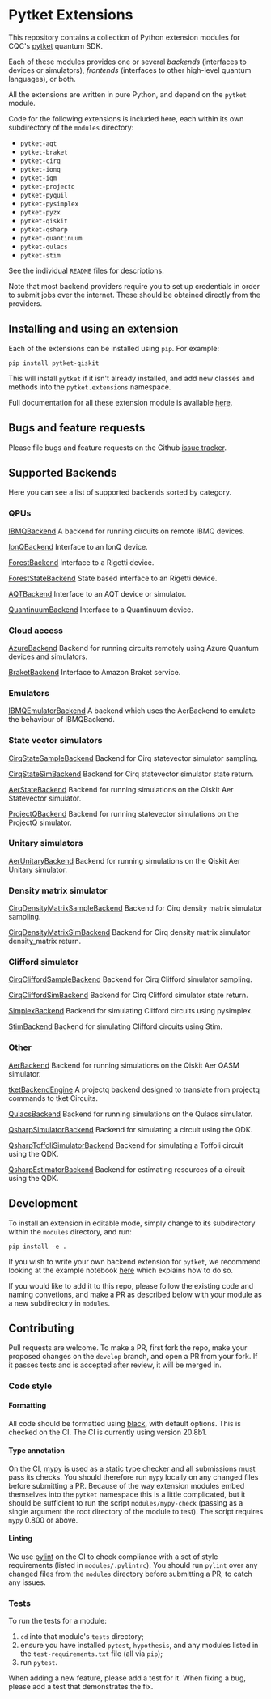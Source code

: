 # Pytket Extensions

This repository contains a collection of Python extension modules for CQC's
[pytket](https://cqcl.github.io/tket/pytket/api/index.html) quantum SDK.

Each of these modules provides one or several _backends_ (interfaces to devices
or simulators), _frontends_ (interfaces to other high-level quantum languages),
or both.

All the extensions are written in pure Python, and depend on the `pytket`
module.

Code for the following extensions is included here, each within its own
subdirectory of the `modules` directory:

* `pytket-aqt`
* `pytket-braket`
* `pytket-cirq`
* `pytket-ionq`
* `pytket-iqm`
* `pytket-projectq`
* `pytket-pyquil`
* `pytket-pysimplex`
* `pytket-pyzx`
* `pytket-qiskit`
* `pytket-qsharp`
* `pytket-quantinuum`
* `pytket-qulacs`
* `pytket-stim`

See the individual `README` files for descriptions.

Note that most backend providers require you to set up credentials in order to
submit jobs over the internet. These should be obtained directly from the
providers.

## Installing and using an extension

Each of the extensions can be installed using `pip`. For example:

```shell
pip install pytket-qiskit
```

This will install `pytket` if it isn't already installed, and add new classes
and methods into the `pytket.extensions` namespace.

Full documentation for all these extension module is available
[here](https://cqcl.github.io/pytket-extensions/api/index.html).

## Bugs and feature requests

Please file bugs and feature requests on the Github
[issue tracker](https://github.com/CQCL/pytket-extensions/issues).

## Supported Backends

Here you can see a list of supported backends sorted by category.

### QPUs

[IBMQBackend](https://cqcl.github.io/pytket-extensions/api/qiskit/api.html#pytket.extensions.qiskit.IBMQBackend)
A backend for running circuits on remote IBMQ devices.

[IonQBackend](https://cqcl.github.io/pytket-extensions/api/ionq/api.html#pytket.extensions.ionq.IonQBackend)
Interface to an IonQ device.

[ForestBackend](https://cqcl.github.io/pytket-extensions/api/pyquil/api.html#pytket.extensions.pyquil.ForestBackend)
Interface to a Rigetti device.

[ForestStateBackend](https://cqcl.github.io/pytket-extensions/api/pyquil/api.html#pytket.extensions.pyquil.ForestStateBackend)
State based interface to an Rigetti device.

[AQTBackend](https://cqcl.github.io/pytket-extensions/api/aqt/api.html#pytket.extensions.aqt.AQTBackend)
Interface to an AQT device or simulator.

[QuantinuumBackend](https://cqcl.github.io/pytket-extensions/api/quantinuum/api.html#pytket.extensions.quantinuum.QuantinuumBackend)
Interface to a Quantinuum device.

### Cloud access

[AzureBackend](https://cqcl.github.io/pytket-extensions/api/qsharp/api.html#pytket.extensions.qsharp.AzureBackend)
Backend for running circuits remotely using Azure Quantum devices and simulators.

[BraketBackend](https://cqcl.github.io/pytket-extensions/api/braket/api.html#pytket.extensions.braket.BraketBackend)
Interface to Amazon Braket service.

### Emulators

[IBMQEmulatorBackend](https://cqcl.github.io/pytket-extensions/api/qiskit/api.html#pytket.extensions.qiskit.IBMQEmulatorBackend)
A backend which uses the AerBackend to emulate the behaviour of IBMQBackend.

### State vector simulators

[CirqStateSampleBackend](https://cqcl.github.io/pytket-extensions/api/cirq/api.html#pytket.extensions.cirq.CirqStateSampleBackend)
Backend for Cirq statevector simulator sampling.

[CirqStateSimBackend](https://cqcl.github.io/pytket-extensions/api/cirq/api.html#pytket.extensions.cirq.CirqStateSimBackend)
Backend for Cirq statevector simulator state return.

[AerStateBackend](https://cqcl.github.io/pytket-extensions/api/qiskit/api.html#pytket.extensions.qiskit.AerStateBackend)
Backend for running simulations on the Qiskit Aer Statevector simulator.

[ProjectQBackend](https://cqcl.github.io/pytket-extensions/api/projectq/api.html#pytket.extensions.projectq.ProjectQBackend)
Backend for running statevector simulations on the ProjectQ simulator.

### Unitary simulators

[AerUnitaryBackend](https://cqcl.github.io/pytket-extensions/api/qiskit/api.html#pytket.extensions.qiskit.AerUnitaryBackend)
Backend for running simulations on the Qiskit Aer Unitary simulator.

### Density matrix simulator

[CirqDensityMatrixSampleBackend](https://cqcl.github.io/pytket-extensions/api/cirq/api.html#pytket.extensions.cirq.CirqDensityMatrixSampleBackend)
Backend for Cirq density matrix simulator sampling.

[CirqDensityMatrixSimBackend](https://cqcl.github.io/pytket-extensions/api/cirq/api.html#pytket.extensions.cirq.CirqDensityMatrixSimBackend)
Backend for Cirq density matrix simulator density_matrix return.

### Clifford simulator

[CirqCliffordSampleBackend](https://cqcl.github.io/pytket-extensions/api/cirq/api.html#pytket.extensions.cirq.CirqCliffordSampleBackend)
Backend for Cirq Clifford simulator sampling.

[CirqCliffordSimBackend](https://cqcl.github.io/pytket-extensions/api/cirq/api.html#pytket.extensions.cirq.CirqCliffordSimBackend)
Backend for Cirq Clifford simulator state return.

[SimplexBackend](https://cqcl.github.io/pytket-extensions/api/pysimplex/api.html#pytket.extensions.pysimplex.SimplexBackend)
Backend for simulating Clifford circuits using pysimplex.

[StimBackend](https://cqcl.github.io/pytket-extensions/api/stim/api.html#pytket.extensions.stim.StimBackend)
Backend for simulating Clifford circuits using Stim.

### Other

[AerBackend](https://cqcl.github.io/pytket-extensions/api/qiskit/api.html#pytket.extensions.qiskit.AerBackend)
Backend for running simulations on the Qiskit Aer QASM simulator.

[tketBackendEngine](https://cqcl.github.io/pytket-extensions/api/projectq/api.html#pytket.extensions.projectq.tketBackendEngine)
A projectq backend designed to translate from projectq commands to tket Circuits.

[QulacsBackend](https://cqcl.github.io/pytket-extensions/api/qulacs/api.html#pytket.extensions.qulacs.QulacsBackend)
Backend for running simulations on the Qulacs simulator.

[QsharpSimulatorBackend](https://cqcl.github.io/pytket-extensions/api/qsharp/api.html#pytket.extensions.qsharp.QsharpSimulatorBackend)
Backend for simulating a circuit using the QDK.

[QsharpToffoliSimulatorBackend](https://cqcl.github.io/pytket-extensions/api/qsharp/api.html#pytket.extensions.qsharp.QsharpToffoliSimulatorBackend)
Backend for simulating a Toffoli circuit using the QDK.

[QsharpEstimatorBackend](https://cqcl.github.io/pytket-extensions/api/qsharp/api.html#pytket.extensions.qsharp.QsharpEstimatorBackend)
Backend for estimating resources of a circuit using the QDK.

## Development

To install an extension in editable mode, simply change to its subdirectory
within the `modules` directory, and run:

```shell
pip install -e .
```

If you wish to write your own backend extension for `pytket`, we recommend
looking at the example notebook
[here](https://github.com/CQCL/pytket/blob/main/examples/creating_backends.ipynb)
which explains how to do so.

If you would like to add it to this repo, please follow the existing code and
naming convetions, and make a PR as described below with your module as a new
subdirectory in `modules`.

## Contributing

Pull requests are welcome. To make a PR, first fork the repo, make your proposed
changes on the `develop` branch, and open a PR from your fork. If it passes
tests and is accepted after review, it will be merged in.

### Code style

#### Formatting

All code should be formatted using
[black](https://black.readthedocs.io/en/stable/), with default options. This is
checked on the CI. The CI is currently using version 20.8b1.

#### Type annotation

On the CI, [mypy](https://mypy.readthedocs.io/en/stable/) is used as a static
type checker and all submissions must pass its checks. You should therefore run
`mypy` locally on any changed files before submitting a PR. Because of the way
extension modules embed themselves into the `pytket` namespace this is a little
complicated, but it should be sufficient to run the script `modules/mypy-check`
(passing as a single argument the root directory of the module to test). The
script requires `mypy` 0.800 or above.

#### Linting

We use [pylint](https://pypi.org/project/pylint/) on the CI to check compliance
with a set of style requirements (listed in `modules/.pylintrc`). You should run
`pylint` over any changed files from the `modules` directory before submitting a
PR, to catch any issues.

### Tests

To run the tests for a module:

1. `cd` into that module's `tests` directory;
2. ensure you have installed `pytest`, `hypothesis`, and any modules listed in
the `test-requirements.txt` file (all via `pip`);
3. run `pytest`.

When adding a new feature, please add a test for it. When fixing a bug, please
add a test that demonstrates the fix.
